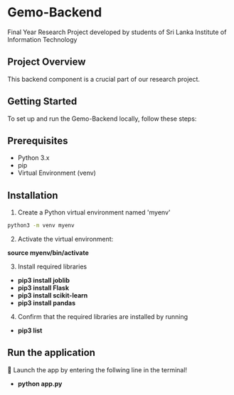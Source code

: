 # Gemo-Backend
Final Year Research Project developed by students of Sri Lanka Institute of Information Technology

## Project Overview

This backend component is a crucial part of our research project.

## Getting Started

To set up and run the Gemo-Backend locally, follow these steps:

## Prerequisites

- Python 3.x
- pip
- Virtual Environment (venv)

## Installation

1. Create a Python virtual environment named 'myenv' 
```bash
python3 -m venv myenv
```

2. Activate the virtual environment:

**source myenv/bin/activate**

3. Install required libraries

- **pip3 install joblib**
- **pip3 install Flask**
- **pip3 install scikit-learn**
- **pip3 install pandas**

4. Confirm that the required libraries are installed by running
- **pip3 list**

## Run the application

:rocket: Launch the app by entering the follwing line in the terminal!

- **python app.py**
